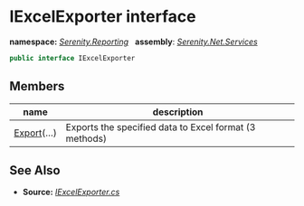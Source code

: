 # IExcelExporter interface
**namespace:** *[Serenity.Reporting](../README.md#serenity.reporting-namespace)*   **assembly**: *[Serenity.Net.Services](../README.md)*

```csharp
public interface IExcelExporter
```

## Members

| name | description |
| --- | --- |
| [Export](IExcelExporter/Export.md)(…) | Exports the specified data to Excel format (3 methods) |

## See Also

* **Source:** *[IExcelExporter.cs](https://github.com/serenity-is/Serenity/blob/master/src/Serenity.Net.Services/Reporting/IExcelExporter.cs)*